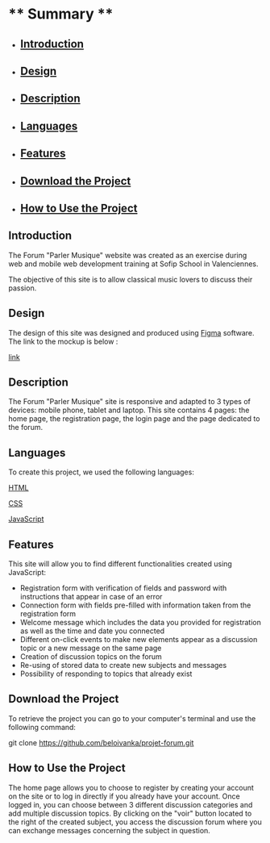 # ** Summary **

- ## [Introduction](https://github.com/beloivanka/projet-forum.git "Introduction") 
- ## [Design](https://github.com/beloivanka/projet-forum.git "Design") 
- ## [Description](https://github.com/beloivanka/projet-forum.git "Description") 
- ## [Languages](https://github.com/beloivanka/projet-forum.git "Languages") 
- ## [Features](https://github.com/beloivanka/projet-forum.git "Features") 
- ## [Download the Project](https://github.com/beloivanka/projet-forum.git "Download the Project") 
- ## [How to Use the Project](https://github.com/beloivanka/projet-forum.git "How to Use the Project") 

## Introduction 

The Forum "Parler Musique" website was created as an exercise during web and mobile web development training at Sofip School in Valenciennes. 

The objective of this site is to allow classical music lovers to discuss their passion.

## Design

The design of this site was designed and produced using [Figma](https://figma.com) software. The link to the mockup is below :

[link](https://www.figma.com/file/6eyLAKcRZqulG2nsV0v0y7/Parler-musique?type=design&node-id=0%3A1&mode=design&t=aXYjtNMWbO7tSLGB-1)

## Description

The Forum "Parler Musique" site is responsive and adapted to 3 types of devices: mobile phone, tablet and laptop. This site contains 4 pages: the home page, the registration page, the login page and the page dedicated to the forum.

## Languages 

To create this project, we used the following languages:

[HTML](https://developer.mozilla.org/fr/docs/Web/HTML)

[CSS](https://developer.mozilla.org/fr/docs/Web/CSS)

[JavaScript](https://developer.mozilla.org/fr/docs/Web/JavaScript)

## Features

This site will allow you to find different functionalities created using JavaScript:

- Registration form with verification of fields and password with instructions that appear in case of an error
- Connection form with fields pre-filled with information taken from the registration form
- Welcome message which includes the data you provided for registration as well as the time and date you connected
- Different on-click events to make new elements appear as a discussion topic or a new message on the same page
- Creation of discussion topics on the forum
- Re-using of stored data to create new subjects and messages
- Possibility of responding to topics that already exist

## Download the Project

To retrieve the project you can go to your computer's terminal and use the following command: 

git clone https://github.com/beloivanka/projet-forum.git

## How to Use the Project

The home page allows you to choose to register by creating your account on the site or to log in directly if you already have your account. Once logged in, you can choose between 3 different discussion categories and add multiple discussion topics. By clicking on the "voir" button located to the right of the created subject, you access the discussion forum where you can exchange messages concerning the subject in question.